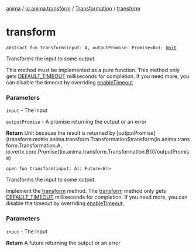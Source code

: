 [anima](../../index.md) / [io.anima.transform](../index.md) / [Transformation](index.md) / [transform](./transform.md)

# transform

`abstract fun transform(input: A, outputPromise: Promise<B>): `[`Unit`](https://kotlinlang.org/api/latest/jvm/stdlib/kotlin/-unit/index.html)

Transforms the input to some output.

This method must be implemented as a pure function.
This method only gets [DEFAULT_TIMEOUT](-d-e-f-a-u-l-t_-t-i-m-e-o-u-t.md) milliseconds for completion.
If you need more, you can disable the timeout by overriding [enableTimeout](enable-timeout.md).

### Parameters

`input` - The input

`outputPromise` - A promise returning the output or an error

**Return**
Unit because the result is returned by [outputPromise](transform.md#io.anima.transform.Transformation$transform(io.anima.transform.Transformation.A, io.vertx.core.Promise((io.anima.transform.Transformation.B)))/outputPromise)

`open fun transform(input: A): Future<B!>`

Transforms the input to some output.

Implement the [transform](./transform.md) method.
The [transform](./transform.md) method only gets [DEFAULT_TIMEOUT](-d-e-f-a-u-l-t_-t-i-m-e-o-u-t.md) milliseconds for completion.
If you need more, you can disable the timeout by overriding [enableTimeout](enable-timeout.md).

### Parameters

`input` - The input

**Return**
A future returning the output or an error

